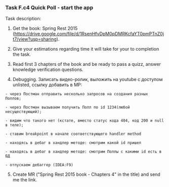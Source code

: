 ### **Task F.c4 Quick Poll - start the app**

Task description:
  
  1) Get the book: Spring Rest 2015 (https://drive.google.com/file/d/1RsenHfvDpM0pDMRKcfaYT0pmPTnZ0jt7/view?usp=sharing).
  
  2) Give your estimations regarding time it will take for your to completion the task.
  
  3) Read first 3 chapters of the book and be ready to pass a quizz, answer knowledge verification questions.
  
  4) Debugging. Записать видео-ролик, выложить на youtube с доступом unlisted, ссылку добавить в МР:
  
    - через Постман отправить несколько запросов на создания разных Поллов;
        
    - через Постман вызываем получить Полл по id 1234(любой несуществующий);
        
    - видим что такого нет (кстате, вместо статус кода 404, код 200 и null в теле);
        
    - ставим breakpoint в начале соответствующего handler method
        
    - находясь в дебаг в хандлер методе: смотрим какой id пришел
        
    - находясь в дебаг в хандлер методе: смотрим Поллы с какими id есть в БД
        
    - отпускаем дебаггер (IDEA:F9)
        
  5) Create MR ("Spring Rest 2015 book - Chapters 4" in the title) and send me the link.
